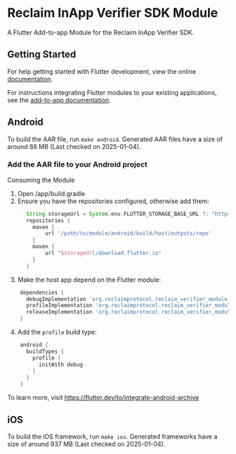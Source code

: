 # Reclaim InApp Verifier SDK Module

A Flutter Add-to-app Module for the Reclaim InApp Verifier SDK.

## Getting Started

For help getting started with Flutter development, view the online
[documentation](https://flutter.dev/).

For instructions integrating Flutter modules to your existing applications,
see the [add-to-app documentation](https://flutter.dev/to/add-to-app).

## Android

To build the AAR file, run `make android`. Generated AAR files have a size of around 88 MB (Last checked on 2025-01-04). 

### Add the AAR file to your Android project

Consuming the Module
1. Open <host>/app/build.gradle
2. Ensure you have the repositories configured, otherwise add them:

```groovy
      String storageUrl = System.env.FLUTTER_STORAGE_BASE_URL ?: "https://storage.googleapis.com"
      repositories {
        maven {
            url '/path/to/module/android/build/host/outputs/repo'
        }
        maven {
            url "$storageUrl/download.flutter.io"
        }
      }
```

3. Make the host app depend on the Flutter module:

```groovy
    dependencies {
      debugImplementation 'org.reclaimprotocol.reclaim_verifier_module:flutter_debug:1.0'
      profileImplementation 'org.reclaimprotocol.reclaim_verifier_module:flutter_profile:1.0'
      releaseImplementation 'org.reclaimprotocol.reclaim_verifier_module:flutter_release:1.0'
    }
```

4. Add the `profile` build type:

```groovy
    android {
      buildTypes {
        profile {
          initWith debug
        }
      }
    }
```

To learn more, visit https://flutter.dev/to/integrate-android-archive

## iOS

To build the iOS framework, run `make ios`. Generated frameworks have a size of around 937 MB (Last checked on 2025-01-04).
